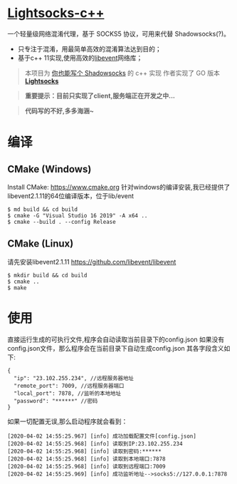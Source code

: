 # [Lightsocks-c++](https://github.com/maxlv7/lightsocks-c++)

一个轻量级网络混淆代理，基于 SOCKS5 协议，可用来代替 Shadowsocks(?)。

- 只专注于混淆，用最简单高效的混淆算法达到目的；
- 基于c++ 11实现,使用高效的[libevent](https://github.com/libevent/libevent)网络库；

> 本项目为 [你也能写个 Shadowsocks](https://github.com/gwuhaolin/blog/issues/12) 的 c++ 实现
> 作者实现了 GO 版本 **[Lightsocks](https://github.com/gwuhaolin/lightsocks)**

> **重要提示：目前只实现了client,服务端正在开发之中...**

> **代码写的不好,多多海涵~**

# 编译
## CMake (Windows)

Install CMake: <https://www.cmake.org>
针对windows的编译安装,我已经提供了libevent2.1.11的64位编译版本，位于lib/event
```
$ md build && cd build
$ cmake -G "Visual Studio 16 2019" -A x64 ..   
$ cmake --build . --config Release 

```

## CMake (Linux)
请先安装libevent2.1.11
<https://github.com/libevent/libevent>
```
$ mkdir build && cd build 
$ cmake ..
$ make
```
# 使用
直接运行生成的可执行文件,程序会自动读取当前目录下的config.json
如果没有config.json文件，那么程序会在当前目录下自动生成config.json
其各字段含义如下:
```
{
  "ip": "23.102.255.234", //远程服务器地址
  "remote_port": 7009, //远程服务器端口
  "local_port": 7878, //监听的本地地址
  "password": "******" //密码
}
```
如果一切配置无误,那么启动程序就会看到：
```
[2020-04-02 14:55:25.967] [info] 成功加载配置文件[config.json]
[2020-04-02 14:55:25.968] [info] 读取到IP:23.102.255.234
[2020-04-02 14:55:25.968] [info] 读取到密码:******
[2020-04-02 14:55:25.968] [info] 读取到本地端口:7878
[2020-04-02 14:55:25.968] [info] 读取到远程端口:7009
[2020-04-02 14:55:25.969] [info] 成功监听地址-->socks5://127.0.0.1:7878
```

